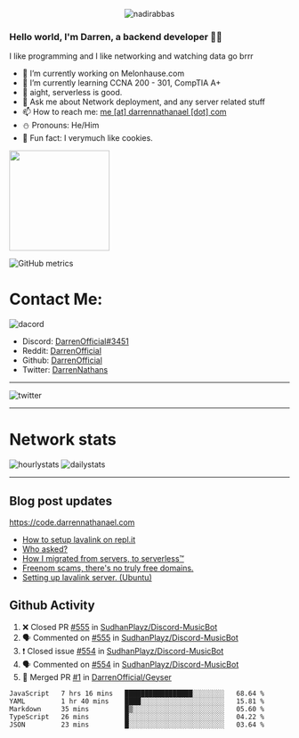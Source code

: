 <p align="center"> <img src="https://komarev.com/ghpvc/?username=DarrenOfficial&label=Profile%20views&color=0e75b6&style=flat" alt="nadirabbas" /> </p>

### Hello world, I'm Darren, a backend developer 👨‍💻
I like programming and I like networking and watching data go brrr



- 🔭 I’m currently working on Melonhause.com 
- 🌴 I’m currently learning CCNA 200 - 301, CompTIA A+ 
- 🚀 aight, serverless is good.
- 💬 Ask me about Network deployment, and any server related stuff 
- 📫 How to reach me: [me [at] darrennathanael [dot] com](mailto:me@darrennathanael.com) 
- ⛄️ Pronouns: He/Him 
- 🍪 Fun fact: I verymuch like cookies. 



<img float="center" height="180em" src="https://github-readme-stats.vercel.app/api?hide_border=true&username=DarrenOfficial&show_icons=true&count_private=true&bg_color=00000000&title_color=7F7F7F&icon_color=7F7F7F&text_color=7F7F7F" />


![GitHub metrics](https://metrics.lecoq.io/DarrenOfficial)  


# Contact Me:

![dacord](https://discord.c99.nl/widget/theme-5/508296903960821771.png)

- Discord: [DarrenOfficial#3451](https://discord.com/users/508296903960821771)
- Reddit: [DarrenOfficial](https://reddit.com/u/DarrenOfficiallol)
- Github: [DarrenOfficial](https://github.com/DarrenOfficial)
- Twitter: [DarrenNathans](https://twitter.com/DarrenNathans)


---

<img alt="twitter" src="https://github-readme-twitter.gazf.vercel.app/api?id=DarrenNathans&layout=wide" />


---


# Network stats


<img src="https://cdn.darrennathanael.com/stats/network-log-hourly.png" alt="hourlystats" class="center">


<img src="https://cdn.darrennathanael.com/stats/network-log-day.png" alt="dailystats" class="center">

---
## Blog post updates
https://code.darrennathanael.com
<!-- BLOG-POST-LIST:START -->
- [How to setup lavalink on repl.it](https://code.darrennathanael.com/how-to-setup-lavalink-on-replit)
- [Who asked?](https://code.darrennathanael.com/who-asked)
- [How I migrated from servers, to serverless™](https://code.darrennathanael.com/how-i-migrated-from-servers-to-serverlesstm)
- [Freenom scams, there&#39;s no truly free domains.](https://code.darrennathanael.com/freenom-scams-theres-no-truly-free-domains)
- [Setting up lavalink server. &lpar;Ubuntu&rpar;](https://code.darrennathanael.com/setting-up-lavalink-server-ubuntu)
<!-- BLOG-POST-LIST:END -->


## Github Activity
<!--START_SECTION:activity-->
1. ❌ Closed PR [#555](https://github.com/SudhanPlayz/Discord-MusicBot/pull/555) in [SudhanPlayz/Discord-MusicBot](https://github.com/SudhanPlayz/Discord-MusicBot)
2. 🗣 Commented on [#555](https://github.com/SudhanPlayz/Discord-MusicBot/issues/555) in [SudhanPlayz/Discord-MusicBot](https://github.com/SudhanPlayz/Discord-MusicBot)
3. ❗️ Closed issue [#554](https://github.com/SudhanPlayz/Discord-MusicBot/issues/554) in [SudhanPlayz/Discord-MusicBot](https://github.com/SudhanPlayz/Discord-MusicBot)
4. 🗣 Commented on [#554](https://github.com/SudhanPlayz/Discord-MusicBot/issues/554) in [SudhanPlayz/Discord-MusicBot](https://github.com/SudhanPlayz/Discord-MusicBot)
5. 🎉 Merged PR [#1](https://github.com/DarrenOfficial/Geyser/pull/1) in [DarrenOfficial/Geyser](https://github.com/DarrenOfficial/Geyser)
<!--END_SECTION:activity-->


<!--START_SECTION:waka-->
```text
JavaScript   7 hrs 16 mins   █████████████████░░░░░░░░   68.64 % 
YAML         1 hr 40 mins    ████░░░░░░░░░░░░░░░░░░░░░   15.81 % 
Markdown     35 mins         █▒░░░░░░░░░░░░░░░░░░░░░░░   05.60 % 
TypeScript   26 mins         █░░░░░░░░░░░░░░░░░░░░░░░░   04.22 % 
JSON         23 mins         █░░░░░░░░░░░░░░░░░░░░░░░░   03.64 % 
```
<!--END_SECTION:waka-->
